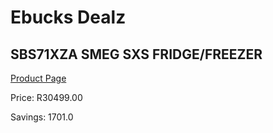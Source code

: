 
# Ebucks Dealz
## SBS71XZA SMEG SXS FRIDGE/FREEZER
[Product Page](https://www.ebucks.com/web/shop/productSelected.do?prodId=1183688554&catId=1196429345)

Price: R30499.00

Savings: 1701.0


	